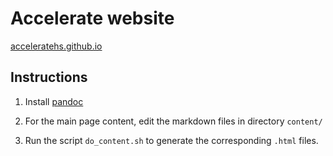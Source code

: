 Accelerate website
==================

[acceleratehs.github.io](https://acceleratehs.github.io)

## Instructions

  1. Install [pandoc](http://pandoc.org)

  1. For the main page content, edit the markdown files in directory `content/`

  1. Run the script `do_content.sh` to generate the corresponding `.html` files.

